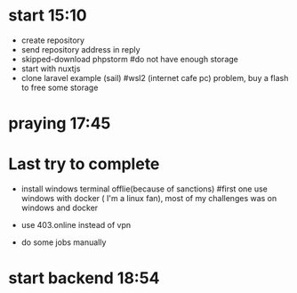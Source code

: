 # start 15:10

* create repository
* send repository address in reply
* skipped-download phpstorm #do not have enough storage
* start with nuxtjs
* clone laravel example (sail) #wsl2 (internet cafe pc) problem, buy a flash to free some storage

# praying 17:45

# Last try to complete

* install windows terminal offlie(because of sanctions) #first one use windows with docker ( I'm a linux fan), most of my challenges was on windows and docker

* use 403.online instead of vpn

* do some jobs manually

# start backend 18:54




